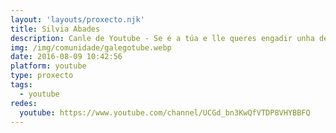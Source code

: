 ```yaml
---
layout: 'layouts/proxecto.njk'
title: Silvia Abades
description: Canle de Youtube - Se é a túa e lle queres engadir unha descripción e etiquetas, ponte en contacto con nós.
img: /img/comunidade/galegotube.webp
date: 2016-08-09 10:42:56
platform: youtube
type: proxecto
tags:
  - youtube
redes:
  youtube: https://www.youtube.com/channel/UCGd_bn3KwQfVTDP8VHYBBFQ
---
```


